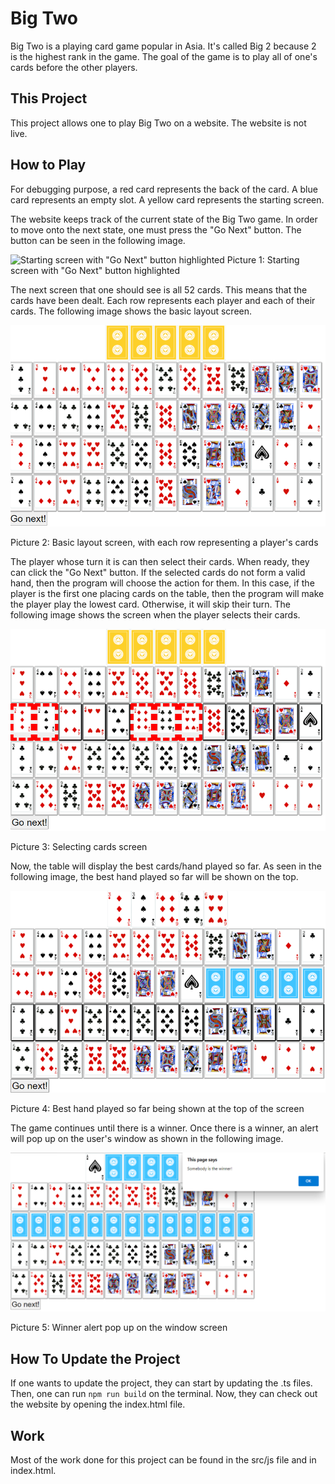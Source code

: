 ﻿# Big Two

Big Two is a playing card game popular in Asia.
It's called Big 2 because 2 is the highest rank in the game.
The goal of the game is to play all of one's cards before the other players.

## This Project

This project allows one to play Big Two on a website. The website is not live.

## How to Play

For debugging purpose, a red card represents the back of the card.
A blue card represents an empty slot. A yellow card represents the starting screen.

The website keeps track of the current state of the Big Two game.
In order to move onto the next state, one must press the "Go Next" button.
The button can be seen in the following image.

![Starting screen with "Go Next" button highlighted](src/images/demo/go_next.png)
Picture 1: Starting screen with "Go Next" button highlighted

The next screen that one should see is all 52 cards. This means that the cards have been dealt.
Each row represents each player and each of their cards. The following image
shows the basic layout screen.

![Basic layout screen](src/images/demo/basic_layout.png)

Picture 2: Basic layout screen, with each row representing a player's cards

The player whose turn it is can then select their cards. When ready, they can click the "Go Next" button.
If the selected cards do not form a valid hand, then the program will choose the action for them.
In this case, if the player is the first one placing cards on the table, then the program will make the
player play the lowest card. Otherwise, it will skip their turn.
The following image shows the screen when the player selects their cards.

![Selecting cards screen](src/images/demo/selecting_cards.png)

Picture 3: Selecting cards screen

Now, the table will display the best cards/hand played so far.
As seen in the following image, the best hand played so far will be shown on the top.

![Best hand played so far is shown on the top of the screen](src/images/demo/follow_up.png)

Picture 4: Best hand played so far being shown at the top of the screen

The game continues until there is a winner. Once there is a winner,
an alert will pop up on the user's window as shown in the following image.

![Winner pop up on the window screen](src/images/demo/winner.png)

Picture 5: Winner alert pop up on the window screen

## How To Update the Project

If one wants to update the project, they can start by updating the .ts files.
Then, one can run ``` npm run build ``` on the terminal. Now, they can check
out the website by opening the index.html file.

## Work

Most of the work done for this project can be found in the src/js file and in index.html.
